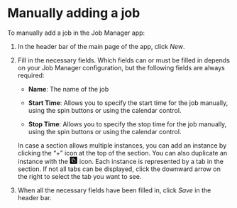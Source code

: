 # Manually adding a job

To manually add a job in the Job Manager app:

1. In the header bar of the main page of the app, click *New*.

2. Fill in the necessary fields. Which fields can or must be filled in depends on your Job Manager configuration, but the following fields are always required:

    - **Name**: The name of the job

    - **Start Time**: Allows you to specify the start time for the job manually, using the spin buttons or using the calendar control.

    - **Stop Time**: Allows you to specify the stop time for the job manually, using the spin buttons or using the calendar control.

    In case a section allows multiple instances, you can add an instance by clicking the “+” icon at the top of the section. You can also duplicate an instance with the ![](../../images/JobsX_duplicate.png) icon. Each instance is represented by a tab in the section. If not all tabs can be displayed, click the downward arrow on the right to select the tab you want to see.

3. When all the necessary fields have been filled in, click *Save* in the header bar.

